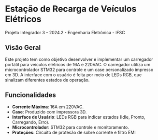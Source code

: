 # Estação de Recarga de Veículos Elétricos

Projeto Integrador 3 - 2024.2 - Engenharia Eletrônica - IFSC

## Visão Geral
Este projeto tem como objetivo desenvolver e implementar um carregador portátil para veículos elétricos de 16A e 220VAC. O carregador utiliza um microcontrolador STM32 para controle e um case personalizado impresso em 3D. A interface com o usuário é feita por meio de LEDs RGB, que sinalizam diferentes estados de operação.

## Funcionalidades
- **Corrente Máxima**: 16A em 220VAC.
- **Case**: Produzido com impressora 3D.
- **Interface de Usuário**: LEDs RGB para indicar estados (Idle, Pronto, Carregando, Erro).
- **Microcontrolador**: STM32 para controle e monitoramento.
- **Proteções**: Circuito de protesão de sobre corrente e filtro EMI


